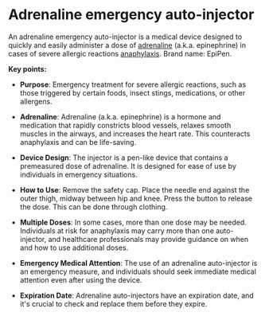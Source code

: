 # Adrenaline emergency auto-injector

An adrenaline emergency auto-injector is a medical device designed to quickly and easily administer a dose of [adrenaline](../adrenaline/) (a.k.a. epinephrine) in cases of severe allergic reactions [anaphylaxis](../anaphylaxis/). Brand name: EpiPen.

**Key points:**

* **Purpose**: Emergency treatment for severe allergic reactions, such as those triggered by certain foods, insect stings, medications, or other allergens.

* **Adrenaline**: Adrenaline (a.k.a. epinephrine) is a hormone and medication that rapidly constricts blood vessels, relaxes smooth muscles in the airways, and increases the heart rate. This counteracts anaphylaxis and can be life-saving.

* **Device Design**: The injector is a pen-like device that contains a premeasured dose of adrenaline. It is designed for ease of use by individuals in emergency situations.

* **How to Use**: Remove the safety cap. Place the needle end against the outer thigh, midway between hip and knee. Press the button to release the dose. This can be done through clothing.

* **Multiple Doses**: In some cases, more than one dose may be needed. Individuals at risk for anaphylaxis may carry more than one auto-injector, and healthcare professionals may provide guidance on when and how to use additional doses.

* **Emergency Medical Attention**: The use of an adrenaline auto-injector is an emergency measure, and individuals should seek immediate medical attention even after using the device.

* **Expiration Date**: Adrenaline auto-injectors have an expiration date, and it's crucial to check and replace them before they expire.

